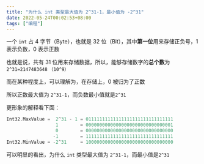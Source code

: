 ```yaml
---
title: "为什么 int 类型最大值为 2^31-1，最小值为 -2^31"
date: 2022-05-24T00:02:53+08:00
tags: ["编程"]
---
```


一个 `int` 占 4 字节（Byte），也就是 32 位（Bit），其中**第一位**用来存储正负号，1 表示负数，0 表示正数

也就是说，共有 31 位用来存储数据，所以，能够存储数字的**总个数**为 `2^31=2147483648` `（10^9）`

而在某种程度上，可以理解为，在存储上，0 被归为了正数

所以正数最大值为 `2^31-1`，而负数最小值就是`2^31`

更形象的解释看下面：

```C++
Int32.MaxValue =  2^31 - 1 = 01111111111111111111111111111111
                  1        = 00000000000000000000000000000001
                  0        = 00000000000000000000000000000000
                 -1        = 11111111111111111111111111111111
Int32.MinValue = -2^31     = 10000000000000000000000000000000
```

可以明显的看出，为什么 `int` 类型最大值为 `2^31-1`，而最小值是`2^31`
